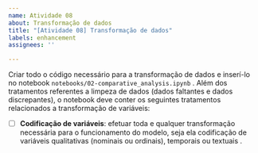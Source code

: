 ```yaml
---
name: Atividade 08
about: Transformação de dados
title: "[Atividade 08] Transformação de dados"
labels: enhancement
assignees: ''

---
```


Criar todo o código necessário para a transformação de dados e inserí-lo no notebook `notebooks/02-comparative_analysis.ipynb` . Além dos tratamentos referentes a limpeza de dados (dados faltantes e dados discrepantes), o notebook deve conter os seguintes tratamentos relacionados a transformação de variáveis:

 - [ ] **Codificação de variáveis**: efetuar toda e qualquer transformação necessária para o funcionamento do modelo, seja ela codificação de variáveis qualitativas (nominais ou ordinais), temporais ou textuais .

